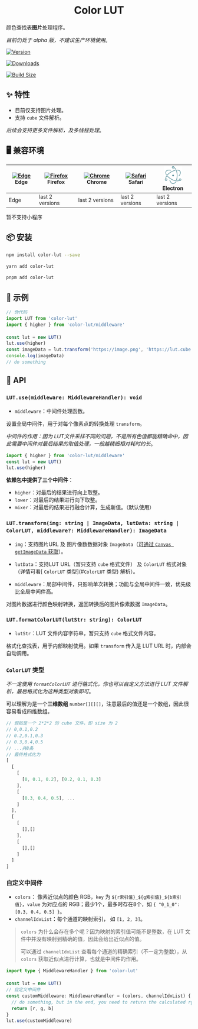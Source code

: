 # <h1 align="center">Color LUT</h1>

颜色查找表**图片**处理程序。

*目前仍处于 alpha 版，不建议生产环境使用*。

[![Version](https://img.shields.io/npm/v/color-lut?style=flat&colorA=000000&colorB=000000)](https://www.npmjs.com/package/color-lut)

[![Downloads](https://img.shields.io/npm/dt/color-lut.svg?style=flat&colorA=000000&colorB=000000)](https://www.npmjs.com/package/color-lut)

[![Build Size](https://img.shields.io/bundlephobia/minzip/color-lut?label=bundle%20size&style=flat&colorA=000000&colorB=000000)](https://bundlephobia.com/result?p=color-lut)



## ✨ 特性

- 目前仅支持图片处理。
- 支持 `cube` 文件解析。



*后续会支持更多文件解析，及多线程处理*。



## 🖥 兼容环境

| [![Edge](https://raw.githubusercontent.com/alrra/browser-logos/master/src/edge/edge_48x48.png)](http://godban.github.io/browsers-support-badges/) Edge | [![Firefox](https://raw.githubusercontent.com/alrra/browser-logos/master/src/firefox/firefox_48x48.png)](http://godban.github.io/browsers-support-badges/) Firefox | [![Chrome](https://raw.githubusercontent.com/alrra/browser-logos/master/src/chrome/chrome_48x48.png)](http://godban.github.io/browsers-support-badges/) Chrome | [![Safari](https://raw.githubusercontent.com/alrra/browser-logos/master/src/safari/safari_48x48.png)](http://godban.github.io/browsers-support-badges/) Safari | [![Electron](https://raw.githubusercontent.com/alrra/browser-logos/master/src/electron/electron_48x48.png)](http://godban.github.io/browsers-support-badges/) Electron |
| ------------------------------------------------------------ | ------------------------------------------------------------ | ------------------------------------------------------------ | ------------------------------------------------------------ | ------------------------------------------------------------ |
| Edge                                                         | last 2 versions                                              | last 2 versions                                              | last 2 versions                                              | last 2 versions                                              |

暂不支持小程序



## 📦 安装

```bash
npm install color-lut --save
```

```bash
yarn add color-lut
```

```bash
pnpm add color-lut
```



## 🔨 示例

```typescript
// 伪代码
import LUT from 'color-lut'
import { higher } from 'color-lut/middleware'

const lut = new LUT()
lut.use(higher)
const imageData = lut.transform('https://image.png', 'https://lut.cube')
console.log(imageData)
// do something
```



## 🧰 API

### `LUT.use(middleware: MiddlewareHandler): void`

- `middleware`：中间件处理函数。



设置全局中间件，用于对每个像素点的转换处理 `transform`。

*中间件的作用：因为 LUT文件采样不同的问题，不是所有色值都能精确命中，因此需要中间件对最后结果的取值处理，一般越精细相对耗时约长*。

```typescript
import { higher } from 'color-lut/middleware'
const lut = new LUT()
lut.use(higher)
```

**依赖包中提供了三个中间件**：

- `higher`：对最后的结果进行向上取整。
- `lower`：对最后的结果进行向下取整。
- `mixer`：对最后的结果进行融合计算，生成新值。（默认使用）



### `LUT.transform(img: string | ImageData, lutData: string | ColorLUT, middleware?: MiddlewareHandler): ImageData`

- `img`：支持图片URL 及 图片像数数据对象 `ImageData`（[可通过 `Canvas getImageData` 获取](https://developer.mozilla.org/zh-CN/docs/Web/API/CanvasRenderingContext2D/getImageData)）。
- `lutData`：支持LUT URL（暂只支持 `cube` 格式文件） 及 `ColorLUT` 格式对象（详情可看[ `ColorLUT` 类型](#`ColorLUT` 类型) 解析）。

- `middleware`：局部中间件，只影响单次转换；功能与全局中间件一致，优先级比全局中间件高。



对图片数据进行颜色映射转换，返回转换后的图片像素数据 `ImageData`。



### `LUT.formatColorLUT(lutStr: string): ColorLUT`

- `lutStr`：LUT 文件内容字符串，暂只支持 `cube` 格式文件内容。



格式化查找表，用于内部映射使用。如果 `transform` 传入是 LUT URL 时，内部会自动调用。



### `ColorLUT` 类型

*不一定使用 `formatColorLUT` 进行格式化，你也可以自定义方法进行 LUT 文件解析，最后格式化为这种类型对象即可*。

可以理解为是一个**三维数组** `number[][][]`，注意最后的值还是一个数组，因此很容易看成四维数组。

```js
// 假如是一个 2*2*2 的 cube 文件，即 size 为 2
// 0,0.1,0.2
// 0.2,0.1,0.3
// 0.3,0.4,0.5
// ...共8条
// 最终格式化为
[
  [
    [
      [0, 0.1, 0.2], [0.2, 0.1, 0.3]
    ],
    [
      [0.3, 0.4, 0.5], ...
    ]
  ],
  [
    [
      [],[]
    ],
    [
      [],[]
    ]
  ]
]
```



### 自定义中间件

- `colors`： 像素近似点的颜色 RGB，`key` 为 `${r索引值}_${g索引值}_${b索引值}`，`value` 为对应点的 RGB；最少1个，最多时存在8个，如 `{ "0_1_0": [0.3, 0.4, 0.5] }`。
- `channelIdxList`：每个通道的映射索引， 如 `[1, 2, 3]`。

> `colors` 为什么会存在多个呢？因为映射的索引值可能不是整数，在 LUT 文件中并没有映射到精确的值，因此会给出近似点的值。
>
> 可以通过 `channelIdxList` 查看每个通道的精确索引（不一定为整数），从 `colors` 获取近似点进行计算，也就是中间件的作用。



```typescript
import type { MiddlewareHandler } from 'color-lut'

const lut = new LUT()
// 自定义中间件
const customMiddleware: MiddlewareHandler = (colors, channelIdxList) {
  // do something, but in the end, you need to return the calculated rgb value
  return [r, g, b]
}
lut.use(customMiddleware)
```

